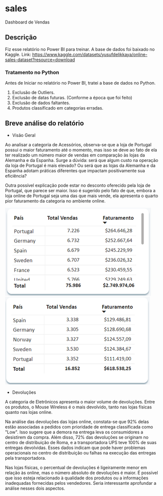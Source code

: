 # sales
Dashboard de Vendas

## Descrição
Fiz esse relatório no Power BI para treinar.
A base de dados foi baixado no Kaggle. Link: https://www.kaggle.com/datasets/yusufdelikkaya/online-sales-dataset?resource=download

### Tratamento no Python
Antes de Iniciar no relatório no Power BI, tratei a base de dados no Python. 
1. Exclusão de Outliers.
2. Exclusão de datas futuras. (Conforme a época que foi feito)
3. Exclusão de dados faltantes.
4. Produtos classificado em categorias erradas.

## Breve análise do relatório

* Visão Geral

Ao analisar a categoria de Acessórios, observa-se que a loja de Portugal possui o maior faturamento até o momento, mas isso se deve ao fato de ela ter realizado um número maior de vendas em comparação às lojas da Alemanha e da Espanha. Surge a dúvida: será que algum custo na operação da loja de Portugal é mais elevado? Ou será que as lojas da Alemanha e da Espanha adotam práticas diferentes que impactam positivamente sua eficiência?

Outra possível explicação pode estar no desconto oferecido pela loja de Portugal, que parece ser maior. Isso é sugerido pelo fato de que, embora a loja online de Portugal seja uma das que mais vende, ela apresenta o quarto pior faturamento da categoria no ambiente online.

![Visão Geral](analisegeral1.png) ![Visão Geral](analisegeral2.png)

* Devoluções

A categoria de Eletrônicos apresenta o maior volume de devoluções. Entre os produtos, o Mouse Wireless é o mais devolvido, tanto nas lojas físicas quanto nas lojas online.

Na análise das devoluções das lojas online, constata-se que 92% delas estão associadas a pedidos com prioridade de entrega classificada como "Low". Isso sugere que a demora na entrega leva os consumidores a desistirem da compra. Além disso, 72% das devoluções se originam no centro de distribuição de Roma, e a transportadora UPS teve 100% de suas entregas devolvidas. Esses dados indicam que pode haver problemas operacionais no centro de distribuição ou falhas na execução das entregas pela transportadora.

Nas lojas físicas, o percentual de devoluções é ligeiramente menor em relação às online, mas o número absoluto de devoluções é maior. É possível que isso esteja relacionado à qualidade dos produtos ou a informações inadequadas fornecidas pelos vendedores. Seria interessante aprofundar a análise nesses dois aspectos.



